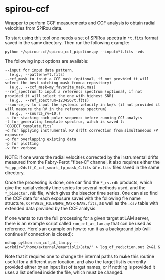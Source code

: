 # spirou-ccf
Wrapper to perform CCF measurements and CCF analysis to obtain radial velocities from SPIRou data. 

To start using this tool one needs a set of SPIRou spectra in `*t.fits` format saved in the same directory.  Then run the following example:

```
python ~/spirou-ccf/spirou_ccf_pipeline.py --input=*t.fits -vds
```

The following input options are available:
```
--input for input data pattern. 
  (e.g., --pattern=*t.fits)
--ccf_mask to input a CCF mask (optional, if not provided it will select the best matching mask from a repository)
  (e.g., --ccf_mask=my_favorite_mask.mas)
--ref_spectrum to input a reference spectrum (optional, if not provided it will select the one with highest SNR)
  (e.g., --ref_spectrum=1234567t.fits)
--source_rv to input the systemic velocity in km/s (if not provided it will measure the RV in the reference spectrum)
  (e.g., --source_rv=10.)
-s for stacking each polar sequence before running CCF analyis
-t for generating template spectrum, wihch is saved to `OBJECT_template.fits`
-d for applying instrumental RV drift correction from simultaneous FP exposure
-o for overlapping existing data
-p for plotting
-v for verbose
```

NOTE: if one wants the radial velocities corrected by the instrumental drifts measured from the Fabry-Perot "fiber-C" channel, it also requires either the `*o_pp_e2dsff_C_ccf_smart_fp_mask_C.fits` or `e.fits` files saved in the same directory. 

Once the processing is done, one can find the `*_rv.rdb` products, which give the radial velocity time series for several methods used, and the `*_bisector.rdb` file, which gives the bisector time series. One can also find the CCF data for each exposure saved with the following file name structure, `CCFTABLE_FILENAME_MASK-NAME.fits`, as well as the `.csv` table with extended data provided by the CCF analysis. 

If one wants to run the full processing for a given target at LAM server, there is an example script called `run_ccf_at_lam.py` that can be used as reference. Here's an example on how to run it as a background job (will continue if connection is closed):

```
nohup python run_ccf_at_lam.py --workdir="/home/external/emartioli/Data/" > log_of_reduction.out 2>&1 &
```

Note that it requires one to change the internal paths to make this routine useful for a different user location, and also the target list is currenlty provided either by an input list of target names, or if nothing is provided it uses a list defined inside the file, which must be changed. 

